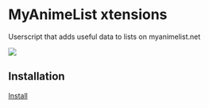 # MyAnimeList xtensions
Userscript that adds useful data to lists on myanimelist.net

![](http://i.imgur.com/aUKdcLs.png)

## Installation
[Install](https://raw.githubusercontent.com/reo7sp/myanimelist_extensions/master/myanimelist_extensions.user.js)
